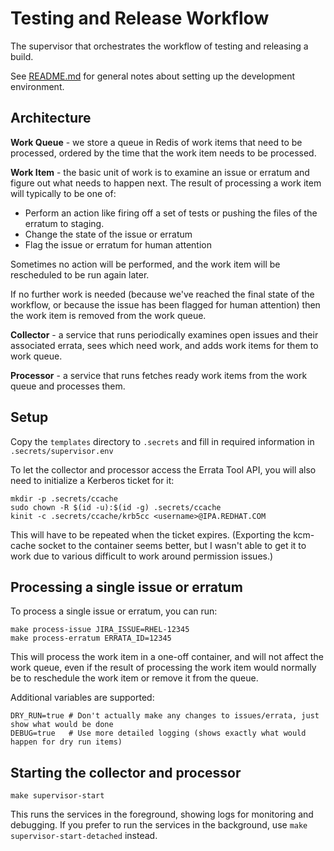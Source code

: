 # Testing and Release Workflow

The supervisor that orchestrates the workflow of testing and releasing a build.

See [README.md](README.md) for general notes about setting up the development environment.

## Architecture

**Work Queue** - we store a queue in Redis of work items that need to be processed, ordered by the time that the work item needs to be processed.

**Work Item** - the basic unit of work is to examine an issue or erratum and figure out what needs to happen next. The result of processing a work item will typically to be one of:

 - Perform an action like firing off a set of tests or pushing the files of the erratum to staging.
 - Change the state of the issue or erratum
 - Flag the issue or erratum for human attention

 Sometimes no action will be performed, and the work item will be rescheduled to be run again later.

 If no further work is needed (because we've reached the final state of the workflow, or because the issue has been flagged for human attention) then the work item is removed from the work queue.

**Collector** - a service that runs periodically examines open issues and their associated errata, sees which need work, and adds work items for them to work queue.

**Processor** - a service that runs fetches ready work items from the work queue and processes them.

## Setup

Copy the `templates` directory to `.secrets` and fill in required information in `.secrets/supervisor.env`

To let the collector and processor access the Errata Tool API, you will also need to initialize a Kerberos ticket for it:

```
mkdir -p .secrets/ccache
sudo chown -R $(id -u):$(id -g) .secrets/ccache
kinit -c .secrets/ccache/krb5cc <username>@IPA.REDHAT.COM
```

This will have to be repeated when the ticket expires. (Exporting the kcm-cache
socket to the container seems better, but I wasn't able to get it to work due
to various difficult to work around permission issues.)

## Processing a single issue or erratum

To process a single issue or erratum, you can run:

```
make process-issue JIRA_ISSUE=RHEL-12345
make process-erratum ERRATA_ID=12345
```

This will process the work item in a one-off container,
and will not affect the work queue,
even if the result of processing the work item would normally be to reschedule the work item or remove it from the queue.

Additional variables are supported:

```
DRY_RUN=true # Don't actually make any changes to issues/errata, just show what would be done
DEBUG=true   # Use more detailed logging (shows exactly what would happen for dry run items)
```

## Starting the collector and processor

```
make supervisor-start
```

This runs the services in the foreground, showing logs for monitoring and debugging. If you prefer to run the services in the background, use `make supervisor-start-detached` instead.
